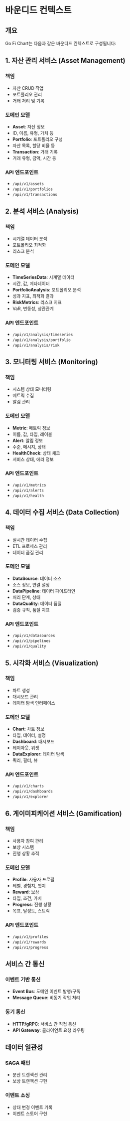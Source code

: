 # 바운디드 컨텍스트

## 개요

Go Fi Chart는 다음과 같은 바운디드 컨텍스트로 구성됩니다:

## 1. 자산 관리 서비스 (Asset Management)

### 책임
- 자산 CRUD 작업
- 포트폴리오 관리
- 거래 처리 및 기록

### 도메인 모델
- **Asset**: 자산 정보
- ID, 이름, 유형, 가치 등
- **Portfolio**: 포트폴리오 구성
- 자산 목록, 할당 비율 등
- **Transaction**: 거래 기록
- 거래 유형, 금액, 시간 등

### API 엔드포인트
- `/api/v1/assets`
- `/api/v1/portfolios`
- `/api/v1/transactions`

## 2. 분석 서비스 (Analysis)

### 책임
- 시계열 데이터 분석
- 포트폴리오 최적화
- 리스크 분석

### 도메인 모델
- **TimeSeriesData**: 시계열 데이터
- 시간, 값, 메타데이터
- **PortfolioAnalysis**: 포트폴리오 분석
- 성과 지표, 최적화 결과
- **RiskMetrics**: 리스크 지표
- VaR, 변동성, 상관관계

### API 엔드포인트
- `/api/v1/analysis/timeseries`
- `/api/v1/analysis/portfolio`
- `/api/v1/analysis/risk`

## 3. 모니터링 서비스 (Monitoring)

### 책임
- 시스템 상태 모니터링
- 메트릭 수집
- 알림 관리

### 도메인 모델
- **Metric**: 메트릭 정보
- 이름, 값, 타입, 레이블
- **Alert**: 알림 정보
- 수준, 메시지, 상태
- **HealthCheck**: 상태 체크
- 서비스 상태, 에러 정보

### API 엔드포인트
- `/api/v1/metrics`
- `/api/v1/alerts`
- `/api/v1/health`

## 4. 데이터 수집 서비스 (Data Collection)

### 책임
- 실시간 데이터 수집
- ETL 프로세스 관리
- 데이터 품질 관리

### 도메인 모델
- **DataSource**: 데이터 소스
- 소스 정보, 연결 설정
- **DataPipeline**: 데이터 파이프라인
- 처리 단계, 상태
- **DataQuality**: 데이터 품질
- 검증 규칙, 품질 지표

### API 엔드포인트
- `/api/v1/datasources`
- `/api/v1/pipelines`
- `/api/v1/quality`

## 5. 시각화 서비스 (Visualization)

### 책임
- 차트 생성
- 대시보드 관리
- 데이터 탐색 인터페이스

### 도메인 모델
- **Chart**: 차트 정보
- 타입, 데이터, 설정
- **Dashboard**: 대시보드
- 레이아웃, 위젯
- **DataExplorer**: 데이터 탐색
- 쿼리, 필터, 뷰

### API 엔드포인트
- `/api/v1/charts`
- `/api/v1/dashboards`
- `/api/v1/explorer`

## 6. 게이미피케이션 서비스 (Gamification)

### 책임
- 사용자 참여 관리
- 보상 시스템
- 진행 상황 추적

### 도메인 모델
- **Profile**: 사용자 프로필
- 레벨, 경험치, 뱃지
- **Reward**: 보상
- 타입, 조건, 가치
- **Progress**: 진행 상황
- 목표, 달성도, 스트릭

### API 엔드포인트
- `/api/v1/profiles`
- `/api/v1/rewards`
- `/api/v1/progress`

## 서비스 간 통신

### 이벤트 기반 통신
- **Event Bus**: 도메인 이벤트 발행/구독
- **Message Queue**: 비동기 작업 처리

### 동기 통신
- **HTTP/gRPC**: 서비스 간 직접 통신
- **API Gateway**: 클라이언트 요청 라우팅

## 데이터 일관성

### SAGA 패턴
- 분산 트랜잭션 관리
- 보상 트랜잭션 구현

### 이벤트 소싱
- 상태 변경 이벤트 기록
- 이벤트 스토어 구현 